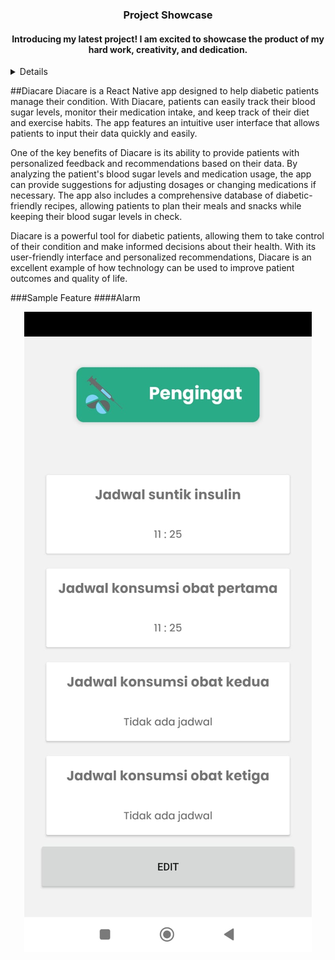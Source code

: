 <a name="readme-top"/>
<div align="center">

  <h3 align="center">Project Showcase</h3>

  <h4 align="center">
   Introducing my latest project! I am excited to showcase the product of my hard work, creativity, and dedication.
  </h4>
</div>

<details>
  <summary>Table of Contents</summary>
  <ol>
    <li><a href="#diacare">Diacare</a></li>
    <li><a href="#epedial">Epedial</a></li>
    <li><a href="#prediaducate">Prediaducate</a></li>
    <li><a href="#cnn-lstm">Forecasting Stock using CNN-LSTM</a></li>
  </ol>
</details>

##Diacare Diacare is a React Native app designed to help diabetic patients manage their condition. With Diacare, patients can easily track their blood sugar levels, monitor their medication intake, and keep track of their diet and exercise habits. The app features an intuitive user interface that allows patients to input their data quickly and easily.

One of the key benefits of Diacare is its ability to provide patients with personalized feedback and recommendations based on their data. By analyzing the patient's blood sugar levels and medication usage, the app can provide suggestions for adjusting dosages or changing medications if necessary. The app also includes a comprehensive database of diabetic-friendly recipes, allowing patients to plan their meals and snacks while keeping their blood sugar levels in check.

Diacare is a powerful tool for diabetic patients, allowing them to take control of their condition and make informed decisions about their health. With its user-friendly interface and personalized recommendations, Diacare is an excellent example of how technology can be used to improve patient outcomes and quality of life.

###Sample Feature ####Alarm

<div align="center">
    <img src="assets/diacare.alarm.jpg" />
</div>
